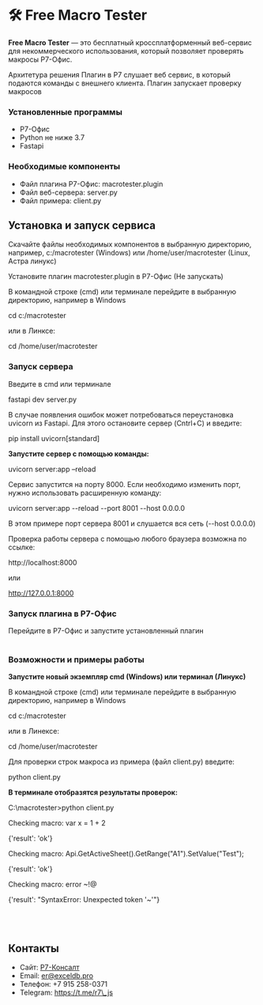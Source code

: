 # <a name="free-xls-fileservice"></a>🛠️ Free Macro Tester 
**Free Macro Tester** — это бесплатный кроссплатформенный веб-сервис для некоммерческого использования, который позволяет проверять макросы Р7-Офис.

Архитетура решения 
 Плагин в Р7 слушает веб сервис, в который подаются команды с внешнего клиента. 
Плагин запускает проверку макросов  

### <a name="Установленные-программы"></a>Установленные программы 

- Р7-Офис
- Python не ниже 3.7 
- Fastapi

### <a name="Необходимые-компоненты"></a>Необходимые компоненты 

- Файл плагина Р7-Офис: macrotester.plugin
- Файл веб-сервера: server.py
- Файл примера: client.py


## <a name="установка-и-запуск-сервиса"></a>Установка и запуск сервиса
Скачайте файлы необходимых компонентов в выбранную директорию, например, c:/macrotester (Windows) или /home/user/macrotester (Linux, Астра линукс)

Установите плагин macrotester.plugin в Р7-Офис (Не запускать)

В командной строке (cmd) или терминале перейдите в выбранную директорию, например в Windows

cd c:/macrotester

или в Линксе:

cd  /home/user/macrotester

### <a name="Start-server"></a>Запуск сервера

Введите в cmd или терминале

fastapi dev server.py

В случае появления ошибок может потребоваться переустановка uvicorn из Fastapi. Для этого остановите сервер (Cntrl+C) и введите:

pip install uvicorn[standard]

<b>Запустите сервер с помощью команды:</b>

uvicorn server:app –reload

Сервис запустится на порту 8000. Если необходимо изменить порт, нужно использовать расширенную команду:

uvicorn server:app --reload --port 8001 --host 0.0.0.0

В этом примере порт сервера 8001 и слушается вся сеть (--host 0.0.0.0)

Проверка работы сервера с помощью любого браузера возможна по ссылке:

http://localhost:8000

или

http://127.0.0.1:8000


### <a name="Start-server"></a>Запуск плагина в Р7-Офис

Перейдите в Р7-Офис и запустите установленный плагин
<br><br>

### <b><a name="возможности-и-примеры-работы"></a>Возможности и примеры работы

Запустите новый экземпляр cmd (Windows) или терминал (Линукс)

</b>

В командной строке (cmd) или терминале перейдите в выбранную директорию, например в Windows

cd c:/macrotester

или в Линeксе:

cd  /home/user/macrotester
<br>

Для проверки строк макроса из примера (файл client.py) введите:

python client.py

<b>В терминале отобразятся результаты проверок:</b>


C:\macrotester\>python client.py

Checking macro: var x = 1 + 2

{'result': 'ok'}

Checking macro: Api.GetActiveSheet().GetRange("A1").SetValue("Test");

{'result': 'ok'}

Checking macro: error ~!@

{'result': "SyntaxError: Unexpected token '~'"}


<br><br>


## <a name="контакты"></a>Контакты
- Сайт: [Р7-Консалт](https://r7-consult.ru/)
- Email: er@exceldb.pro
- Телефон: +7 915 258-0371
- Telegram: https://t.me/r7\_js
